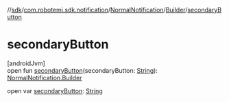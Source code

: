 //[sdk](../../../../index.md)/[com.robotemi.sdk.notification](../../index.md)/[NormalNotification](../index.md)/[Builder](index.md)/[secondaryButton](secondary-button.md)

# secondaryButton

[androidJvm]\
open fun [secondaryButton](secondary-button.md)(secondaryButton: [String](https://docs.oracle.com/javase/8/docs/api/java/lang/String.html)): [NormalNotification.Builder](index.md)

open var [secondaryButton](secondary-button.md): [String](https://docs.oracle.com/javase/8/docs/api/java/lang/String.html)
